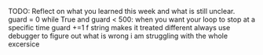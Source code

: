 TODO: Reflect on what you learned this week and what is still unclear.
guard = 0
while True and guard < 500: when you want your loop to stop at a specific time
guard +=1 
f string  makes it treated different 
always use debugger to figure out what is wrong
i am struggling with the whole excersice 